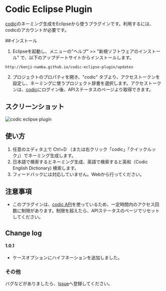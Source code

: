 # Codic Eclipse Plugin

[codic](https://codic.jp/)のネーミング生成をEclipseから使うプラグインです。利用するには、codicのアカウントが必要です。

##インストール
1. Eclipseを起動し、メニューの"ヘルプ" >> "新規ソフトウェアのインストール" で、以下のアップデートサイトからインストールします。

  `http://kenji-namba.github.io/codic-eclipse-plugin/updates`
  
2. プロジェクトのプロパティを開き、"codic" タブより、アクセストークンを設定し、ネーミングに使うプロジェクト辞書を選択します。アクセストークンは、[codic](https://codic.jp/)にログイン後、APIステータスのページより取得できます。

## スクリーンショット
![codic eclipse plugin](https://codic.jp/external/github/eclipse_plugins.png)

## 使い方
1. 任意のエディタ上で Ctrl+D （または右クリック「codic」「クイックルック」）でネーミング生成します。
2. 日本語で検索するとネーミング生成、英語で検索すると英和（Codic English Dictionary) 検索します。
4. フィードバックには対応していません。Webから行ってください。

## 注意事項
- このプラグインは、[codic API](https://codic.jp/docs/api)を使っているため、一定時間内のアクセス回数に制限があります。制限を超えたら、APIステータスのページでリセットしてください。

## Change log

#### 1.0.1
- ケースオプションにハイフネーションを追加しました。

### その他
バグなどがありましたら、[Issue](https://github.com/codic-project/codic-eclipse-plugin/issues)へ登録してください。
